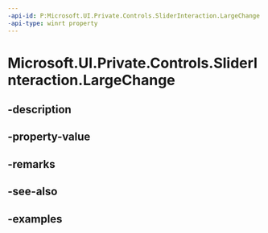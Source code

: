 ```yaml
---
-api-id: P:Microsoft.UI.Private.Controls.SliderInteraction.LargeChange
-api-type: winrt property
---
```


# Microsoft.UI.Private.Controls.SliderInteraction.LargeChange

<!--
public double LargeChange { get; set; }
-->


## -description

## -property-value

## -remarks

## -see-also

## -examples


